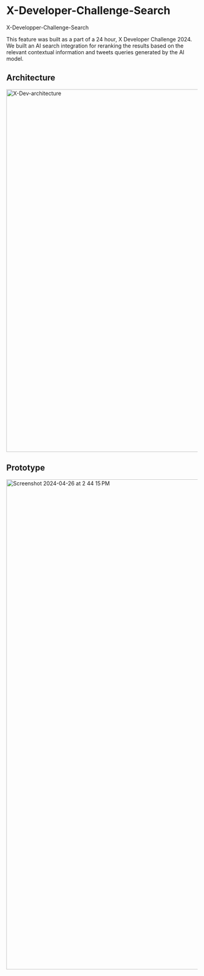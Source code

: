 # X-Developer-Challenge-Search
X-Developper-Challenge-Search

This feature was built as a part of a 24 hour, X Developer Challenge 2024.
We built an AI search integration for reranking the results based on the relevant contextual information and tweets queries generated by the AI model.


## Architecture
<img width="953" alt="X-Dev-architecture" src="https://github.com/ch1nmay7898/X-Developper-Challenge-Search/assets/26013973/6f7f12d8-7fae-4dea-af72-142e928206c6">

## Prototype
<img width="1288" alt="Screenshot 2024-04-26 at 2 44 15 PM" src="https://github.com/ch1nmay7898/X-Developper-Challenge-Search/assets/26013973/9f9eedaf-da65-415a-a323-d55ad862d8ab">
